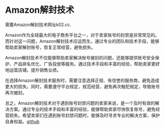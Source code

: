 # Amazon解封技术

需要Amazon解封技术网址k02.cc. 

Amazon作为全球最大的电子商务平台之一，对于卖家账号的封禁是非常常见的。而针对这一问题，Amazon解封技术应运而生。通过专业的团队和技术手段，能够帮助卖家解封账号，恢复正常经营，避免损失。

Amazon解封技术不仅能够帮助卖家解决账号被封的问题，还能够提供账号安全保护、产品排名优化、广告投放等服务。通过技术手段和丰富的经验，帮助卖家更好地运营店铺，提升销售业绩。

在选择Amazon解封技术服务时，需要注意选择正规、有信誉的服务商，避免造成更大的损失。同时，需要遵守平台规定，规范经营，避免再次触犯规定，导致账号再次被封。

总之，Amazon解封技术对于遇到账号封禁问题的卖家来说，是一个及时有效的解决方案。通过专业的技术手段和丰富的经验，能够帮助卖家尽快恢复账号，避免经营损失。希望卖家们在遇到账号封禁问题时，能够及时寻求专业的解决方案，保护自身权益。[github](https://github.com)